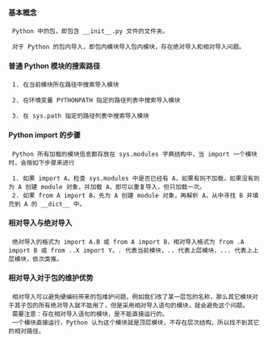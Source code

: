 
#### 基本概念
     
     Python 中的包，即包含 __init__.py 文件的文件夹。
     
     对于 Python 的包内导入，即包内模块导入包内模块，存在绝对导入和相对导入问题。



#### 普通 Python 模块的搜索路径

     1. 在当前模块所在路径中搜索导入模块

     2. 在环境变量 PYTHONPATH 指定的路径列表中搜索导入模块

     3. 在 sys.path 指定的路径列表中搜索导入模块
     
#### Python import 的步骤

     Python 所有加载的模块信息都存放在 sys.modules 字典结构中，当 import 一个模块时，会按如下步骤来进行

     1. 如果 import A，检查 sys.modules 中是否已经有 A，如果有则不加载，如果没有则为 A 创建 module 对象，并加载 A，即可以重复导入，但只加载一次。
     2. 如果 from A import B，先为 A 创建 module 对象，再解析 A，从中寻找 B 并填充到 A 的 __dict__ 中。
          
#### 相对导入与绝对导入

     绝对导入的格式为 import A.B 或 from A import B，相对导入格式为 from .A import B 或 from ..X import Y，. 代表当前模块，.. 代表上层模块，... 代表上上层模块，依次类推。

#### 相对导入对于包的维护优势

     相对导入可以避免硬编码带来的包维护问题，例如我们改了某一层包的名称，那么其它模块对于其子包的所有绝对导入就不能用了，但是采用相对导入语句的模块，就会避免这个问题。          
     需要注意：存在相对导入语句的模块，是不能直接运行的。 
     一个模块直接运行，Python 认为这个模块就是顶层模块，不存在层次结构，所以找不到其它的相对路径。
     
     
     
     